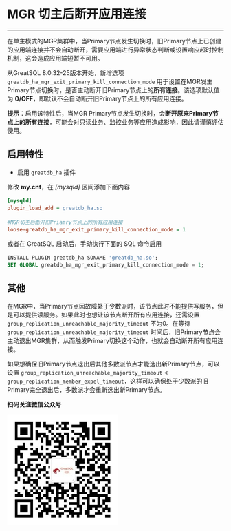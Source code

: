# MGR 切主后断开应用连接
---

在单主模式的MGR集群中，当Primary节点发生切换时，旧Primary节点上已创建的应用端连接并不会自动断开，需要应用端进行异常状态判断或设置响应超时控制机制，这会造成应用端短暂不可用。

从GreatSQL 8.0.32-25版本开始，新增选项 `greatdb_ha_mgr_exit_primary_kill_connection_mode` 用于设置在MGR发生Primary节点切换时，是否主动断开旧Primary节点上的**所有连接**。该选项默认值为 **0/OFF**，即默认不会自动断开旧Primary节点上的所有应用连接。

**提示**：启用该特性后，当MGR Primary节点发生切换时，会**断开原来Primary节点上的所有连接**，可能会对只读业务、监控业务等应用造成影响，因此请谨慎评估使用。

## 启用特性

- 启用 `greatdb_ha` 插件

修改 **my.cnf**，在 *[mysqld]* 区间添加下面内容

```ini
[mysqld]
plugin_load_add = greatdb_ha.so

#MGR切主后断开旧Priamry节点上的所有应用连接
loose-greatdb_ha_mgr_exit_primary_kill_connection_mode = 1
```

或者在 GreatSQL 启动后，手动执行下面的 SQL 命令启用

```sql
INSTALL PLUGIN greatdb_ha SONAME 'greatdb_ha.so';
SET GLOBAL greatdb_ha_mgr_exit_primary_kill_connection_mode = 1;
```

## 其他

在MGR中，当Primary节点因故障处于少数派时，该节点此时不能提供写服务，但是可以提供读服务。如果此时也想让该节点断开所有应用连接，还需设置 `group_replication_unreachable_majority_timeout` 不为0。在等待 `group_replication_unreachable_majority_timeout` 时间后，旧Primary节点会主动退出MGR集群，从而触发Primary切换这个动作，也就会自动断开所有应用连接。

如果想确保旧Primary节点退出后其他多数派节点才能选出新Primary节点，可以设置 `group_replication_unreachable_majority_timeout` < `group_replication_member_expel_timeout`，这样可以确保处于少数派的旧Primary完全退出后，多数派才会重新选出新Primary节点。


**扫码关注微信公众号**

![greatsql-wx](../greatsql-wx.jpg)
